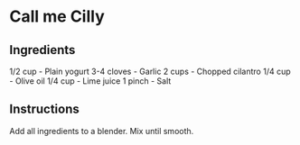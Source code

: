 # Call me Cilly

## Ingredients
1/2 cup - Plain yogurt
3-4 cloves - Garlic
2 cups - Chopped cilantro
1/4 cup - Olive oil
1/4 cup - Lime juice
1 pinch - Salt

## Instructions
Add all ingredients to a blender. Mix until smooth.
